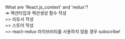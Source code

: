 What are 'React.js_context' and 'redux'? <br>
  => 액션타입과 액션생성 함수 작성<br>
  => 리듀서 작성 <br>
  => 스토어 작성 <br>
  => react-redux 라이브러리를 사용하지 않을 경우 subscribe! <br>